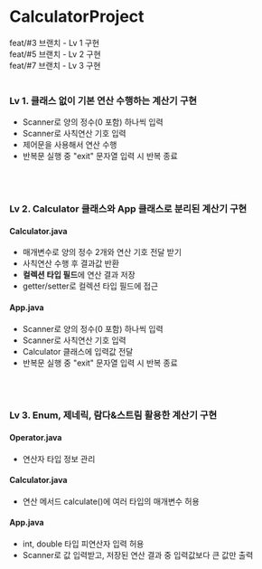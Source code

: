 # CalculatorProject

feat/#3 브랜치 - Lv 1 구현 <br>
feat/#5 브랜치 - Lv 2 구현 <br>
feat/#7 브랜치 - Lv 3 구현 <br><br>

### Lv 1. 클래스 없이 기본 연산 수행하는 계산기 구현 
- Scanner로 양의 정수(0 포함) 하나씩 입력
- Scanner로 사칙연산 기호 입력
- 제어문을 사용해서 연산 수행
- 반복문 실행 중 "exit" 문자열 입력 시 반복 종료

<br>
<br>

### Lv 2. Calculator 클래스와 App 클래스로 분리된 계산기 구현 
#### Calculator.java
- 매개변수로 양의 정수 2개와 연산 기호 전달 받기
- 사칙연산 수행 후 결과값 반환
- <b>컬렉션 타입 필드</b>에 연산 결과 저장
- getter/setter로 컬렉션 타입 필드에 접근
#### App.java
- Scanner로 양의 정수(0 포함) 하나씩 입력
- Scanner로 사칙연산 기호 입력
- Calculator 클래스에 입력값 전달
- 반복문 실행 중 "exit" 문자열 입력 시 반복 종료

<br>
<br>

### Lv 3. Enum, 제네릭, 람다&스트림 활용한 계산기 구현
#### Operator.java
- 연산자 타입 정보 관리
#### Calculator.java
- 연산 메서드 calculate()에 여러 타입의 매개변수 허용
#### App.java
- int, double 타입 피연산자 입력 허용
- Scanner로 값 입력받고, 저장된 연산 결과 중 입력값보다 큰 값만 출력
